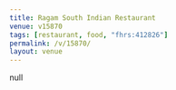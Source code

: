 ```yaml
---
title: Ragam South Indian Restaurant
venue: v15870
tags: [restaurant, food, "fhrs:412826"]
permalink: /v/15870/
layout: venue
---
```

null